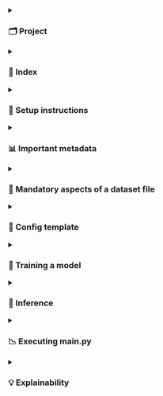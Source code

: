 <details>
<summary><h3>🗂️ Project</h3></summary>

- EWS (Early Warning System) is a tabular binary classification problem to identify students at the risk of dropping out.
- We receive the following kinds of data:
  - Enrollment data: Information about students collected during enrollment
  - Attendance data: Daily attendance data collected throughout the academic year
  - Assessment data: Semester-1 Assessment Tests (SAT-1) that capture examination attendance and scores 
- These are combined into a single dataset file per grade wherein:
  - a row represents a student (identified using a PII ID as index)
  - a column comes from either the enrollment data, attendance data or assessment data.
- CatBoost is used to model the datasets.
- Separate models are trained for each grade (grades 3 to 8)
- Results shared include the prediction class and contributions of predictor groups and features to guide interventions.
</details>
<details>
<summary><h3>🧠 Index</h3></summary>

- **Setup instructions**  
  Learn how to clone the repository, create a virtual environment, and install required packages.

- **Important metadata**  
  Covers mandatory metadata such as calendar of holidays, dataset schema, column groups and predictor groups

- **Mandatory aspects of a dataset file**  
  Details the columns, formats, and naming conventions expected in input data files.

- **Config template**  
  Explains how the JSON configuration defines experiment parameters, datasets, and model settings.

- **Training a model**  
  Shows how to train a model based on a given Config and experiment (logging) directory.

- **Inference**  
  Shows how to generate predictions on new data using trained models and update config files as needed.

- **Executing main.py**  
  Understand how to run model training using the CLI, configure paths and options, evaluate over test datasets and compute drifts.

- **Explainability**  
  Shows how to generate predictor groups and their top driving features using SHAP scores for each student.
</details>
<details>
<summary><h3>🔧 Setup instructions</h3></summary>

- Clone the repository
```
$ git clone https://github.com/WadhwaniAI/StudentDropoutEWS.git
$ git checkout main
$ cd StudentDropoutEWS
```
- Create a virtual environment and install the required packages
```
$ conda create --name venv python==3.12
$ conda activate venv
$ pip install -r requirements.txt
```
</details>
<details>
<summary><h3>📊 Important metadata</h3></summary>

The ```metadata/``` directory contains mandatory auxiliary data aspects needed to train models, run inference, and obtain predictors.

```metadata/holidays_calendar.json```
- This nested dictionary stores non-working day metadata for each academic year (e.g., "2223"), and each month ("6", "7", etc.) 
- It maps to categories like "sundays", "festive", "vacation", or custom labels (e.g., "pravesh utsav"), listing relevant day integers.
- Example: `{"2223": {"6": {"sundays": [5, 12], "vacation": [1, 2], "pravesh utsav": [13, 14]}}}`
- For subsequent academic years, this dictionary must be updated.

```data/schema.json```
- This is the universal dictionary with column names as keys and values as a list of appropriate datatype and description.
- It is preferred that column names aren't modified.
  - Modifying them would require modifying certain hardcoded aspects of scripts and configs as well.

```data/column_groups.json```
- This dictionary groups columns for combined use such as common preprocessing operations.

```data/predictor_groups.json```
- This dictionary enlists predictor groups used to explain predictions and guide interventions using SHAP.
</details>
<details>
<summary><h3>🧩 Mandatory aspects of a dataset file</h3></summary>

**Schema:**
A dataframe to use in training and inference pipelines must have a schema consistent with `data/schema.json`.

**File type:**
A dataset (dataframe) file must be of pickle type. Example: `dataset/ay2223_grade3.pkl`

**Naming format:**
The basename of any dataset file must follow the pattern: `ay<academic_year>_grade<grade>.pkl`. Example: `ay2223_grade3.pkl`
</details>
<details>
<summary><h3>📘 Config template</h3></summary>

- A JSON Configuration file is used to define all aspects for running an experiment. A template is shown below.

---

```javascript
{
     "exp": {
          "title": "<experiment_title>",                             // Descriptive name for the experiment. Eg: "baseline - grade3"
          "project": "<project_name>",                               // Project grouping identifier. Eg: "ews"
          "root_exps": "<path_to_experiment_outputs>"                // Directory to save all experiment outputs. Eg: "exps/baseline/grade3"
     },
     "data": {
          "training_data_path": "<path_to_training_data>",           // Pickle or CSV path for training data. Eg: "datasets/ay2223_grade3.pkl"
          "inference_data_path": "<path_to_inference_data>",         // Path for data to infer on (optional). Eg: "datasets/ay2324_grade3.pkl"
          "index": "<unique_id_column>",                             // Unique ID column. Eg: "aadhaaruid"
          "label": "<target_column>",                                // Target label column name. Eg: "target"
          "holidays_calendar_path": "<path_to_holidays_calendar>",   // JSON with academic holidays metadata. Eg: "metadata/holidays_calendar.json"
          "column_filters": {
               "in": { "<col>": ["<val1>", "<val2>"] },              // Include rows where column values are in list. Eg: { "schcat": ["1", "2"] }
               "notin": { "<col>": ["<val1>", "<val2>"] }            // Exclude rows where column values are in list. Eg: { "schmgt": ["92", "93"] }
          },
          "sample": {
               "p": "<'actual' | float>",                            // Sampling ratio or 'actual' to keep original. Eg: 0.5 or "actual"
               "seed": <int>                                         // Random seed for reproducibility. Eg: 5
          },
          "split": {
               "train_size": <float>,                                // Train split ratio. Eg: 0.7
               "random_state": <int>,                                // Random seed for split. Eg: 42
               "shuffle": <true|false>                               // Shuffle before splitting. Eg: true
          },
          "engineer_features": {
               "groups_of_months": { "<group>": [<months>] },        // Month groupings. Eg: { "full": [6, 7, 8, 9, 10, 11, 12, 1, 2, 3, 4] }
               "combs_of_chars": [[<partn>, ["m", "p", "a"]]],       // Attendance char combinations per partition. Eg: [[1, ["m", "p", "a"]]]
               "partitions": [<int>],                                // No. of time partitions. Eg: [3]
               "disc_cols_miss_frxn": <float>,                       // Missingness threshold for discretization. Eg: 0.5
               "months_for_binary": [<months>],                      // Months used for binary features. Eg: [6, 7, 8, 9, 10]
               "absence_thresholds": [<ints>]                        // Thresholds to define binary absence. Eg: [10, 15, 30]
          },
          "drop_columns_or_groups": [
               "<col_or_group1>", "<col_or_group2>"                  // Drop any columns or groups. Eg: "schoolid", "[full][#partns=3][partn_3, frac_p]"
          ]
     },
     "model": {
          "n_trials": <int>,                                         // No. of hyperparameter tuning trials. Eg: 50
          "calibration_nbins": <int>,                                // Bins for probability calibration. Eg: 20
          "params": {
               "fixed": {                                            // Fixed parameters (Not to be tuned)
                    "loss_function": "Logloss",                      // Objective function. Eg: "Logloss"
                    "random_seed": <int>,                            // Seed for model reproducibility. Eg: 0
                    "task_type": "<CPU|GPU>",                        // Hardware to use. Eg: "CPU"
                    "devices": "<GPU_ids>",                          // GPU device string (optional). Eg: "0", "0,1"
                    "auto_class_weights": "<a valid value>"          // Class imbalance handling. Eg: "Balanced"
               },
               "tune": {                                             // Hyperparameter tuning
                    "independent": {                                 // Independent hyperparameters
                         "<param_name>": {
                              "dtype": "<int|float|categorical>",     // Type of the hyperparameter. Eg: "float"
                              "tuning_space": {
                                   "low": <num>,                      // Lower bound. Eg: 0.01
                                   "high": <num>,                     // Upper bound. Eg: 1.0
                                   "step": <optional_int>,            // Step size (optional). Eg: 1
                                   "log": <optional_bool>,            // Log scale? Eg: true
                                   "choices": ["<cat1>", "<cat2>"]    // Categories (if categorical). Eg: ["Ordered", "Plain"]
                              }
                         }
                    },
                    "dependent": {                                    // Dependent hyperparameters
                         "<param_name>": {
                              "dependent_on_param": "<other_param>",  // Param this depends on. Eg: "grow_policy"
                              "dependent_on_value": ["<trig_val>"],   // Values that trigger it. Eg: ["Depthwise"]
                              "dtype": "<int|float>",
                              "tuning_space": {
                                   "low": <num>,                      // Eg: 3
                                   "high": <num>                      // Eg: 10
                              }
                         }
                    }
               }
          }
     }
}
```
</details>
<details>
<summary><h3>🎯 Training a model</h3></summary>

The `training_pipeline` trains a CatBoost model using the given config and saves outputs to the specified experiment directory.

```
from training import training_pipeline
training_summary, metrics_summary = training_pipeline(
     config=config dictionary,
     exp_dir=path/to/exp/dir
)
```
</details>
<details>
<summary><h3>🎯 Inference</h3></summary>

The ```inference_pipeline``` performs prediction on new data using the trained CatBoost model from a given experiment directory. 
It returns the input dataframe with predicted probabilities and binary labels (based on either learned or manual thresholds).

```
from inference import inference_pipeline
results = inference_pipeline(
     exp_dir=path/to/exp/dir,
     inference_data_path="datasets/test_set.pkl",
     manual_thresholds={"test": 0.75} 
)
# Access outputs
probas = results["preds_proba_1"]     # Series of predicted probabilities
labels = results["predictions"]       # Series of "dropout" / "notdropout" labels
```
</details>
<details>
<summary><h3>📉 Executing main.py</h3></summary>

This run the training (and optionally inference) pipelines for given JSON configs. Example: 

```
python main.py --config_source

Arguments:
----------
config_source: Path to config JSON file or directory containing JSON configs.
```
</details>
<details>
<summary><h3>💡 Explainability</h3></summary>

The `SHAPPipeline` explains model predictions using SHAP values by grouping feature contributions and identifying the top predictor groups and drivers behind each prediction.

```
from explainability.shap_pipeline import SHAPPipeline
shap_pipeline = SHAPPipeline(
     exp_dir=path/to/exp/dir,
     df_path=path/to/df_with_predictions",
     predictor_groups=path/to/predictor_groups.json,
     target_recall=0.4,
     target_ds_name="test"
)
df_explained = shap_pipeline.run()
df_explained[["predictor_group_1", "predictor_group_1_top_driver"]].head()
```
</details>